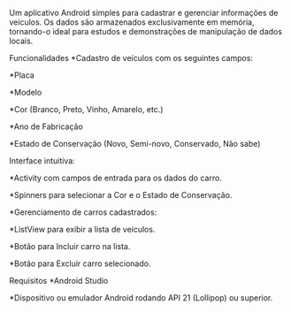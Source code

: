 Um aplicativo Android simples para cadastrar e gerenciar informações de veículos. Os dados são armazenados exclusivamente em memória, tornando-o ideal para estudos e demonstrações de manipulação de dados locais.

Funcionalidades
*Cadastro de veículos com os seguintes campos:

*Placa

*Modelo

*Cor (Branco, Preto, Vinho, Amarelo, etc.)

*Ano de Fabricação

*Estado de Conservação (Novo, Semi-novo, Conservado, Não sabe)

Interface intuitiva:

*Activity com campos de entrada para os dados do carro.

*Spinners para selecionar a Cor e o Estado de Conservação.

*Gerenciamento de carros cadastrados:

*ListView para exibir a lista de veículos.

*Botão para Incluir carro na lista.

*Botão para Excluir carro selecionado.

Requisitos
*Android Studio

*Dispositivo ou emulador Android rodando API 21 (Lollipop) ou superior.
